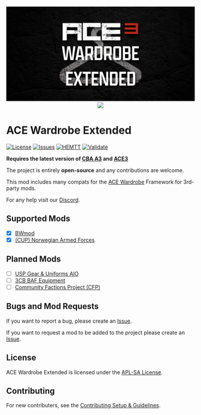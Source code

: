 <p align="center">
    <img src="https://github.com/CVO-Org/ace-wardrobe-extended/blob/main/extras/assets/workshop_2048_1024.png" width="512">
    </br>
    <a href="https://steamcommunity.com/sharedfiles/filedetails/?id=3595979374"><img src="https://img.shields.io/steam/subscriptions/3595979374?style=for-the-badge&logo=steam&label=Steam%20Workshop&color=%23690000"></a>
</p>

# ACE Wardrobe Extended

[![License](https://img.shields.io/badge/License-APLSA-red?style=flat-square)](https://github.com/CVO-Org/ace-wardrobe-extended/blob/main/LICENSE)
[![Issues](https://img.shields.io/github/issues-raw/OverlordZorn/ace-wardrobe-extended.svg?style=flat-square&label=Issues)](https://github.com/CVO-Org/ace-wardrobe-extended/issues)
[![HEMTT](https://img.shields.io/github/actions/workflow/status/OverlordZorn/ace-wardrobe-extended/hemtt.yml?style=flat-square&label=HEMTT)](https://github.com/CVO-Org/ace-wardrobe-extended/actions/workflows/hemtt.yml)
[![Validate](https://img.shields.io/github/actions/workflow/status/OverlordZorn/ace-wardrobe-extended/validate.yml?style=flat-square&label=Validate)](https://github.com/CVO-Org/ace-wardrobe-extended/actions/workflows/validate.yml)

**Requires the latest version of [CBA A3](https://github.com/CBATeam/CBA_A3/releases/latest) and [ACE3](https://github.com/acemod/ACE3/releases/latest)**

The project is entirely **open-source** and any contributions are welcome.

This mod includes many compats for the [ACE Wardrobe](https://ace3.acemod.org/wiki/framework/wardrobe-framework) Framework for 3rd-party mods.

For any help visit our [Discord](https://discord.gg/cQ7dSwRcVd).

## Supported Mods

- [X] [BWmod](https://steamcommunity.com/sharedfiles/filedetails/?id=1200127537)
- [x] [(CUP) Norwegian Armed Forces](https://steamcommunity.com/sharedfiles/filedetails/?id=3333292879)

## Planned Mods

- [ ] [USP Gear & Uniforms AIO](https://steamcommunity.com/sharedfiles/filedetails/?id=1795825073)
- [ ] [3CB BAF Equipment](https://steamcommunity.com/sharedfiles/filedetails/?id=893328083)
- [ ] [Community Factions Project (CFP)](https://steamcommunity.com/sharedfiles/filedetails/?id=1369691841)

## Bugs and Mod Requests

If you want to report a bug, please create an [Issue](https://github.com/CVO-Org/ace-wardrobe-extended/issues).

If you want to request a mod to be added to the project please create an [Issue](https://github.com/CVO-Org/ace-wardrobe-extended/issues).

## License

ACE Wardrobe Extended is licensed under the [APL-SA License](./LICENSE).

## Contributing

For new contributers, see the [Contributing Setup & Guidelines](./.github/CONTRIBUTING.md).
